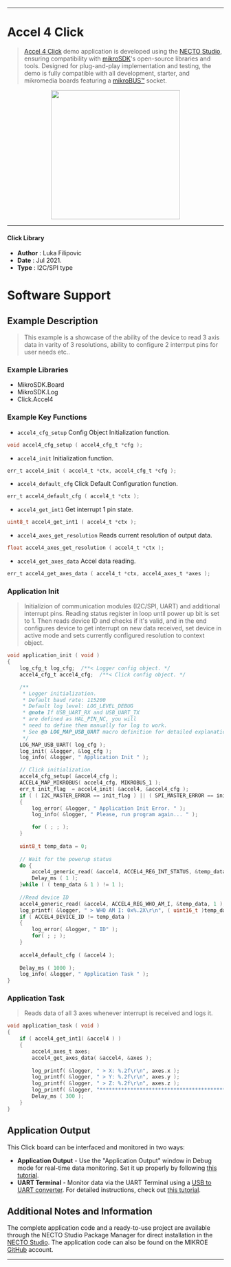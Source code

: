 
---
# Accel 4 Click

> [Accel 4 Click](https://www.mikroe.com/?pid_product=MIKROE-4780) demo application is developed using
the [NECTO Studio](https://www.mikroe.com/necto), ensuring compatibility with [mikroSDK](https://www.mikroe.com/mikrosdk)'s
open-source libraries and tools. Designed for plug-and-play implementation and testing, the demo is fully compatible with
all development, starter, and mikromedia boards featuring a [mikroBUS&trade;](https://www.mikroe.com/mikrobus) socket.

<p align="center">
  <img src="https://www.mikroe.com/?pid_product=MIKROE-4780&image=1" height=300px>
</p>

---

#### Click Library

- **Author**        : Luka Filipovic
- **Date**          : Jul 2021.
- **Type**          : I2C/SPI type

# Software Support

## Example Description

> This example is a showcase of the ability of the device
to read 3 axis data in varity of 3 resolutions, ability 
to configure 2 interrput pins for user needs etc..

### Example Libraries

- MikroSDK.Board
- MikroSDK.Log
- Click.Accel4

### Example Key Functions

- `accel4_cfg_setup` Config Object Initialization function.
```c
void accel4_cfg_setup ( accel4_cfg_t *cfg );
```

- `accel4_init` Initialization function.
```c
err_t accel4_init ( accel4_t *ctx, accel4_cfg_t *cfg );
```

- `accel4_default_cfg` Click Default Configuration function.
```c
err_t accel4_default_cfg ( accel4_t *ctx );
```

- `accel4_get_int1` Get interrupt 1 pin state.
```c
uint8_t accel4_get_int1 ( accel4_t *ctx );
```

- `accel4_axes_get_resolution` Reads current resolution of output data.
```c
float accel4_axes_get_resolution ( accel4_t *ctx );
```

- `accel4_get_axes_data` Accel data reading.
```c
err_t accel4_get_axes_data ( accel4_t *ctx, accel4_axes_t *axes );
```

### Application Init

> Initializion of communication modules (I2C/SPI, UART) and 
additional interrupt pins. Reading status register in loop
until power up bit is set to 1. Then reads device ID and checks
if it's valid, and in the end configures device to get interrupt 
on new data received, set device in active mode and sets currently 
configured resolution to context object.

```c
void application_init ( void )
{
    log_cfg_t log_cfg;  /**< Logger config object. */
    accel4_cfg_t accel4_cfg;  /**< Click config object. */

    /** 
     * Logger initialization.
     * Default baud rate: 115200
     * Default log level: LOG_LEVEL_DEBUG
     * @note If USB_UART_RX and USB_UART_TX 
     * are defined as HAL_PIN_NC, you will 
     * need to define them manually for log to work. 
     * See @b LOG_MAP_USB_UART macro definition for detailed explanation.
     */
    LOG_MAP_USB_UART( log_cfg );
    log_init( &logger, &log_cfg );
    log_info( &logger, " Application Init " );

    // Click initialization.
    accel4_cfg_setup( &accel4_cfg );
    ACCEL4_MAP_MIKROBUS( accel4_cfg, MIKROBUS_1 );
    err_t init_flag  = accel4_init( &accel4, &accel4_cfg );
    if ( ( I2C_MASTER_ERROR == init_flag ) || ( SPI_MASTER_ERROR == init_flag ) )
    {
        log_error( &logger, " Application Init Error. " );
        log_info( &logger, " Please, run program again... " );

        for ( ; ; );
    }
    
    uint8_t temp_data = 0;
    
    // Wait for the powerup status
    do {
        accel4_generic_read( &accel4, ACCEL4_REG_INT_STATUS, &temp_data, 1 );
        Delay_ms ( 1 );
    }while ( ( temp_data & 1 ) != 1 );
    
    //Read device ID
    accel4_generic_read( &accel4, ACCEL4_REG_WHO_AM_I, &temp_data, 1 );
    log_printf( &logger, " > WHO AM I: 0x%.2X\r\n", ( uint16_t )temp_data );
    if ( ACCEL4_DEVICE_ID != temp_data )
    {
        log_error( &logger, " ID" );
        for( ; ; );
    }
    
    accel4_default_cfg ( &accel4 );
    
    Delay_ms ( 1000 );
    log_info( &logger, " Application Task " );
}
```

### Application Task

> Reads data of all 3 axes whenever interrupt is received and logs it.

```c
void application_task ( void )
{
    if ( accel4_get_int1( &accel4 ) )
    {
        accel4_axes_t axes;
        accel4_get_axes_data( &accel4, &axes );
        
        log_printf( &logger, " > X: %.2f\r\n", axes.x );
        log_printf( &logger, " > Y: %.2f\r\n", axes.y );
        log_printf( &logger, " > Z: %.2f\r\n", axes.z );
        log_printf( &logger, "*****************************************\r\n" );
        Delay_ms ( 300 );
    }
}
```

## Application Output

This Click board can be interfaced and monitored in two ways:
- **Application Output** - Use the "Application Output" window in Debug mode for real-time data monitoring.
Set it up properly by following [this tutorial](https://www.youtube.com/watch?v=ta5yyk1Woy4).
- **UART Terminal** - Monitor data via the UART Terminal using
a [USB to UART converter](https://www.mikroe.com/click/interface/usb?interface*=uart,uart). For detailed instructions,
check out [this tutorial](https://help.mikroe.com/necto/v2/Getting%20Started/Tools/UARTTerminalTool).

## Additional Notes and Information

The complete application code and a ready-to-use project are available through the NECTO Studio Package Manager for 
direct installation in the [NECTO Studio](https://www.mikroe.com/necto). The application code can also be found on
the MIKROE [GitHub](https://github.com/MikroElektronika/mikrosdk_click_v2) account.

---
